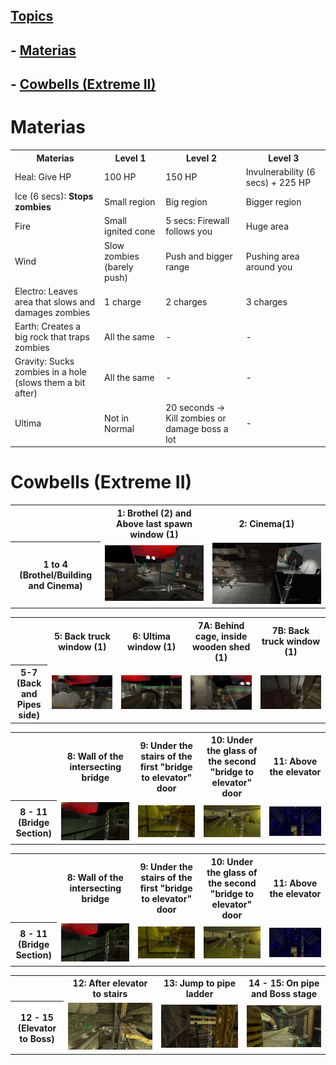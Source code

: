 ## <u>Topics</u>
## - [Materias](#Materias)
## - [Cowbells (Extreme II)](#Cowbells-(Extreme-II))

# Materias
<table>
    <th>Materias</th>
    <th>Level 1</th>
    <th>Level 2</th>
    <th>Level 3</th>
    <tr>
        <td>Heal: Give HP</td>
        <td>100 HP</td>
        <td>150 HP</td>
        <td>Invulnerability (6 secs) + 225 HP</td>
    </tr>
    <tr>
        <td>Ice (6 secs): <b>Stops zombies</b></td>
        <td>Small region</td>
        <td>Big region</td>
        <td>Bigger region</td>
    </tr>
    <tr>
        <td>Fire</td>
        <td>Small ignited cone</td>
        <td>5 secs: Firewall follows you</td>
        <td>Huge area</td>
    </tr>
    <tr>
        <td>Wind</td>
        <td>Slow zombies (barely push)</td>
        <td>Push and bigger range</td>
        <td>Pushing area around you</td>
    </tr>
    <tr>
        <td>Electro: Leaves area that slows and damages zombies</td>
        <td>1 charge</td>
        <td>2 charges</td>
        <td>3 charges</td>
    </tr>
    <tr>
        <td>Earth: Creates a big rock that traps zombies</td>
        <td>All the same</td>
        <td>-</td>
        <td>-</td>
    </tr>
    <tr>
        <td>Gravity: Sucks zombies in a hole (slows them a bit after)</td>
        <td>All the same</td>
        <td>-</td>
        <td>-</td>
    </tr>
    <tr>
        <td>Ultima</td>
        <td>Not in Normal</td>
        <td>20 seconds -> Kill zombies or damage boss a lot</td>
        <td>-</td>
    </tr>
</table>

# Cowbells (Extreme II)
<table>
    <th></th>
    <th>1: Brothel (2) and Above last spawn window (1)</th>
    <th>2: Cinema(1)</th>
    <tr>
        <th> 1 to 4 (Brothel/Building and Cinema) </th>
        <td>
            <img src="1.jpg"></img>
        </td>
        <td>
            <img src="4.jpg"></img>
        </td>
    </tr>
</table>
<table>
    <th></th>
    <th>5: Back truck window (1)</th>
    <th>6: Ultima window (1)</th>
    <th>7A: Behind cage, inside wooden shed (1)</th>
    <th>7B: Back truck window (1)</th>
    <tr>
        <th>5-7 (Back and Pipes side)</th>
        <td>
            <img src="5.jpg"></img>
        </td>
        <td>
            <img src="6.jpg"></img>
        </td>
        <td>
            <img src="7a.jpg"></img>
        </td>
        <td>
            <img src="7b.jpg"></img>
        </td>
    </tr>
</table>
<table>
    <th></th>
    <th>8: Wall of the intersecting bridge</th>
    <th>9: Under the stairs of the first "bridge to elevator" door</th>
    <th>10: Under the glass of the second "bridge to elevator" door</th>
    <th>11: Above the elevator</th>
    <tr>
        <th>8 - 11 (Bridge Section)</th>
        <td>
            <img src="8.jpg"></img>
        </td>
        <td>
            <img src="9.jpg"></img>
        </td>
        <td>
            <img src="10.jpg"></img>
        </td>
        <td>
            <img src="11.jpg"></img>
        </td>
    </tr>
</table>
<table>
    <th></th>
    <th>8: Wall of the intersecting bridge</th>
    <th>9: Under the stairs of the first "bridge to elevator" door</th>
    <th>10: Under the glass of the second "bridge to elevator" door</th>
    <th>11: Above the elevator</th>
    <tr>
        <th>8 - 11 (Bridge Section)</th>
        <td>
            <img src="8.jpg"></img>
        </td>
        <td>
            <img src="9.jpg"></img>
        </td>
        <td>
            <img src="10.jpg"></img>
        </td>
        <td>
            <img src="11.jpg"></img>
        </td>
    </tr>
</table>
<table>
    <th></th>
    <th>12: After elevator to stairs</th>
    <th>13: Jump to pipe ladder</th>
    <th>14 - 15: On pipe and Boss stage</th>
    <tr>
        <th>12 - 15 (Elevator to Boss)</th>
        <td>
            <img src="12.jpg"></img>
        </td>
        <td>
            <img src="13.jpg"></img>
        </td>
        <td>
            <img src="14.jpg"></img>
        </td>
    </tr>
</table>
